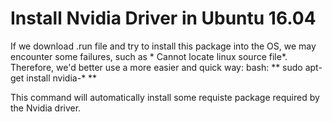 # Install Nvidia Driver in Ubuntu 16.04

If we download .run file and try to install this package into the OS, we may encounter some failures, such as * Cannot locate linux source file*. Therefore, we'd better use a more easier and quick way:
bash: ** sudo apt-get install nvidia-* **

This command will automatically install some requiste package required by the Nvidia driver.
